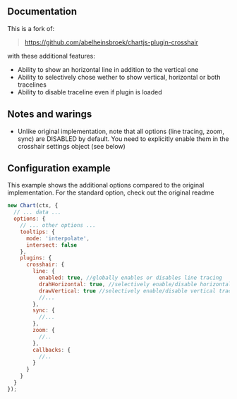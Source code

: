 ## Documentation

This is a fork of:
>https://github.com/abelheinsbroek/chartjs-plugin-crosshair

with these additional features:

- Ability to show an horizontal line in addition to the vertical one
- Ability to selectively chose wether to show vertical, horizontal or both tracelines
- Ability to disable traceline even if plugin is loaded

## Notes and warings
 
 - Unlike original implementation, note that all options (line tracing, zoom, sync) are DISABLED by default. You need to explicitly enable them in the crosshair settings object (see below)

## Configuration example
This example shows the additional options compared to the original implementation. For the standard option, check out the original readme

```javascript
new Chart(ctx, {
  // ... data ...
  options: {
    // ... other options ...
    tooltips: {
      mode: 'interpolate',
      intersect: false
    },
    plugins: {
      crosshair: {
        line: {
          enabled: true, //globally enables or disables line tracing
          drahHorizontal: true, //selectively enable/disable horizontal traceline
          drawVertical: true //selectively enable/disable vertical traceline
          //...
        },
        sync: {
          //...
        },
        zoom: {
          //..
        },
        callbacks: {
          //..
        }
      }
    }
  }
});
```